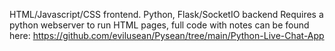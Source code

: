 HTML/Javascript/CSS frontend. Python, Flask/SocketIO backend
Requires a python webserver to run HTML pages, full code with notes can be found here:
https://github.com/evilusean/Pysean/tree/main/Python-Live-Chat-App
